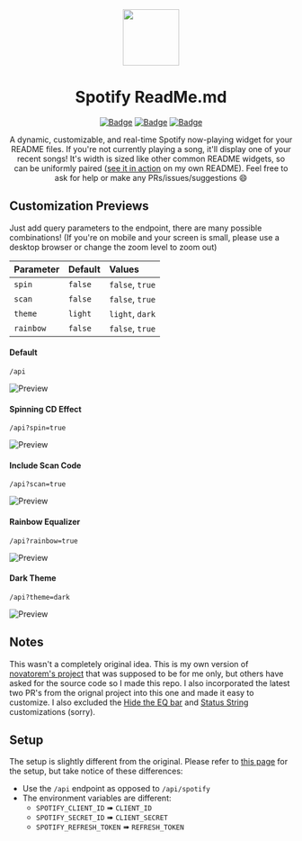 <div align="center">
  <img src="spotify.svg" width="100" align="center">
  <h1>Spotify ReadMe.md</h1>

  [![Badge](https://img.shields.io/github/issues/itstommi/Spotify-Readme?style=for-the-badge)](https://github.com/itstommi/Spotify-Readme/issues)
  [![Badge](https://img.shields.io/github/forks/itstommi/Spotify-Readme?style=for-the-badge)](https://github.com/itstommi/Spotify-Readme/network)
  [![Badge](https://img.shields.io/github/stars/itstommi/Spotify-Readme?style=for-the-badge)](https://github.com/itstommi/Spotify-Readme/stargazers)

</div>

<p align="center">
  A dynamic, customizable, and real-time Spotify now-playing widget for your README files. If you're not currently playing a song, it'll display one of your recent songs! It's width is sized like other common README widgets, so can be uniformly paired (<a href="https://github.com/itstommi/itstommi">see it in action</a> on my own README). Feel free to ask for help or make any PRs/issues/suggestions 😄
</p>

## Customization Previews

<p>
  Just add query parameters to the endpoint, there are many possible combinations! (If you're on mobile and your screen is small, please use a desktop browser or change the zoom level to zoom out)
</p>

| Parameter   | Default    | Values          |
| :--------   | :-------   | :-------------- |
| `spin`      | `false`    | `false`, `true` |
| `scan`      | `false`    | `false`, `true` |
| `theme`     | `light`    | `light`, `dark` |
| `rainbow`   | `false`    | `false`, `true` |

#### Default
```
/api
```
![Preview](https://itstommi.vercel.app/api)

#### Spinning CD Effect
```
/api?spin=true
```
![Preview](https://itstommi.vercel.app/api?spin=true)

#### Include Scan Code
```
/api?scan=true
```
![Preview](https://itstommi.vercel.app/api?scan=true)

#### Rainbow Equalizer
```
/api?rainbow=true
```
![Preview](https://itstommi.vercel.app/api?rainbow=true)

#### Dark Theme
```
/api?theme=dark
```
![Preview](https://itstommi.vercel.app/api?theme=dark)

## Notes

This wasn't a completely original idea. This is my own version of <a href="https://github.com/novatorem/novatorem">novatorem's project</a> that was supposed to be for me only, but others have asked for the source code so I made this repo. I also incorporated the latest two PR's from the orignal project into this one and made it easy to customize. I also excluded the <a href="https://github.com/novatorem/novatorem/blob/master/SetUp.md#hide-the-eq-bar">Hide the EQ bar</a> and <a href="https://github.com/novatorem/novatorem/blob/master/SetUp.md#status-string">Status String</a> customizations (sorry). 

## Setup

The setup is slightly different from the original. Please refer to <a href="https://github.com/novatorem/novatorem/blob/master/SetUp.md">this page</a> for the setup, but take notice of these differences:

- Use the <code>/api</code> endpoint as opposed to <code>/api/spotify</code>
- The environment variables are different:
  - `SPOTIFY_CLIENT_ID` ➠ `CLIENT_ID`
  - `SPOTIFY_SECRET_ID` ➠ `CLIENT_SECRET`
  - `SPOTIFY_REFRESH_TOKEN` ➠ `REFRESH_TOKEN`
